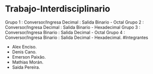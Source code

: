 # Trabajo-Interdisciplinario
Grupo 1 : Conversor/Ingresa Decimal : Salida Binario - Octal
Grupo 2 : Conversor/Ingresa Decimal : Salida Binario - Hexadecimal
Grupo 3 : Conversor/Ingresa Binario : Salida Decimal - Octal
Grupo 4 : Conversor/Ingresa Binario : Salida Decimal - Hexadecimal.
#Integrantes
- Alex Enciso.
- Denis Cano.
- Emerson Paixão.
- Mathias Morán.
- Saida Pereira.
